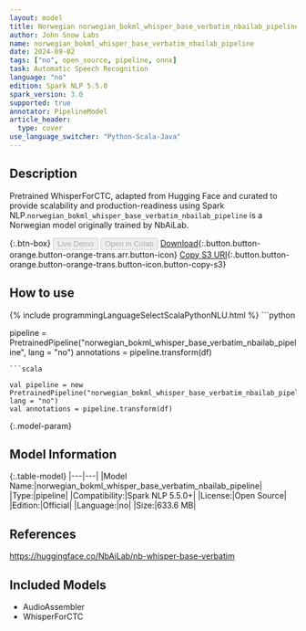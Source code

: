 ```yaml
---
layout: model
title: Norwegian norwegian_bokml_whisper_base_verbatim_nbailab_pipeline pipeline WhisperForCTC from NbAiLab
author: John Snow Labs
name: norwegian_bokml_whisper_base_verbatim_nbailab_pipeline
date: 2024-09-02
tags: ["no", open_source, pipeline, onnx]
task: Automatic Speech Recognition
language: "no"
edition: Spark NLP 5.5.0
spark_version: 3.0
supported: true
annotator: PipelineModel
article_header:
  type: cover
use_language_switcher: "Python-Scala-Java"
---
```


## Description

Pretrained WhisperForCTC, adapted from Hugging Face and curated to provide scalability and production-readiness using Spark NLP.`norwegian_bokml_whisper_base_verbatim_nbailab_pipeline` is a Norwegian model originally trained by NbAiLab.

{:.btn-box}
<button class="button button-orange" disabled>Live Demo</button>
<button class="button button-orange" disabled>Open in Colab</button>
[Download](https://s3.amazonaws.com/auxdata.johnsnowlabs.com/public/models/norwegian_bokml_whisper_base_verbatim_nbailab_pipeline_no_5.5.0_3.0_1725247543879.zip){:.button.button-orange.button-orange-trans.arr.button-icon}
[Copy S3 URI](s3://auxdata.johnsnowlabs.com/public/models/norwegian_bokml_whisper_base_verbatim_nbailab_pipeline_no_5.5.0_3.0_1725247543879.zip){:.button.button-orange.button-orange-trans.button-icon.button-copy-s3}

## How to use



<div class="tabs-box" markdown="1">
{% include programmingLanguageSelectScalaPythonNLU.html %}
```python

pipeline = PretrainedPipeline("norwegian_bokml_whisper_base_verbatim_nbailab_pipeline", lang = "no")
annotations =  pipeline.transform(df)   

```
```scala

val pipeline = new PretrainedPipeline("norwegian_bokml_whisper_base_verbatim_nbailab_pipeline", lang = "no")
val annotations = pipeline.transform(df)

```
</div>

{:.model-param}
## Model Information

{:.table-model}
|---|---|
|Model Name:|norwegian_bokml_whisper_base_verbatim_nbailab_pipeline|
|Type:|pipeline|
|Compatibility:|Spark NLP 5.5.0+|
|License:|Open Source|
|Edition:|Official|
|Language:|no|
|Size:|633.6 MB|

## References

https://huggingface.co/NbAiLab/nb-whisper-base-verbatim

## Included Models

- AudioAssembler
- WhisperForCTC